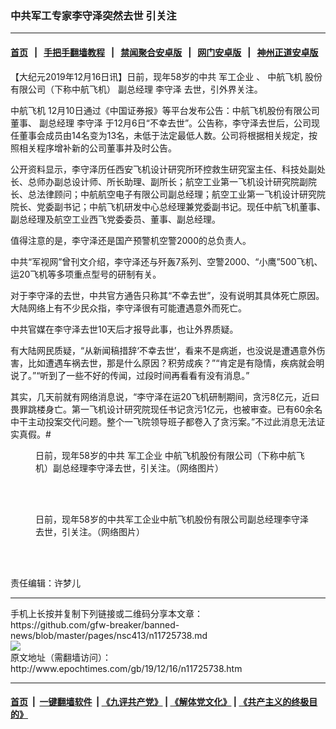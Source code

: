 ### 中共军工专家李守泽突然去世 引关注
------------------------

#### [首页](https://github.com/gfw-breaker/banned-news/blob/master/README.md) &nbsp;&nbsp;|&nbsp;&nbsp; [手把手翻墙教程](https://github.com/gfw-breaker/guides/wiki) &nbsp;&nbsp;|&nbsp;&nbsp; [禁闻聚合安卓版](https://github.com/gfw-breaker/bn-android) &nbsp;&nbsp;|&nbsp;&nbsp; [网门安卓版](https://github.com/oGate2/oGate) &nbsp;&nbsp;|&nbsp;&nbsp; [神州正道安卓版](https://github.com/SzzdOgate/update) 



<div><p>
 【大纪元2019年12月16日讯】日前，现年58岁的中共
 <ok href="http://www.epochtimes.com/gb/tag/%E5%86%9B%E5%B7%A5%E4%BC%81%E4%B8%9A.html">
  军工企业
 </ok>
 、
 <ok href="http://www.epochtimes.com/gb/tag/%E4%B8%AD%E8%88%AA%E9%A3%9E%E6%9C%BA.html">
  中航飞机
 </ok>
 股份有限公司（下称中航飞机）
 <ok href="http://www.epochtimes.com/gb/tag/%E5%89%AF%E6%80%BB%E7%BB%8F%E7%90%86.html">
  副总经理
 </ok>
 <ok href="http://www.epochtimes.com/gb/tag/%E6%9D%8E%E5%AE%88%E6%B3%BD.html">
  李守泽
 </ok>
 去世，引外界关注。
</p>
<p>
 <ok href="http://www.epochtimes.com/gb/tag/%E4%B8%AD%E8%88%AA%E9%A3%9E%E6%9C%BA.html">
  中航飞机
 </ok>
 12月10日通过《中国证券报》等平台发布公告：中航飞机股份有限公司董事、
 <ok href="http://www.epochtimes.com/gb/tag/%E5%89%AF%E6%80%BB%E7%BB%8F%E7%90%86.html">
  副总经理
 </ok>
 <ok href="http://www.epochtimes.com/gb/tag/%E6%9D%8E%E5%AE%88%E6%B3%BD.html">
  李守泽
 </ok>
 于12月6日“不幸去世”。公告称，李守泽去世后，公司现任董事会成员由14名变为13名，未低于法定最低人数。公司将根据相关规定，按照相关程序增补新的公司董事并及时公告。
</p>
<p>
 公开资料显示，李守泽历任西安飞机设计研究所环控救生研究室主任、科技处副处长、总师办副总设计师、所长助理、副所长；航空工业第一飞机设计研究院副院长、总法律顾问；中航航空电子有限公司副总经理；航空工业第一飞机设计研究院院长、党委副书记；中航飞机研发中心总经理兼党委副书记。现任中航飞机董事、副总经理及航空工业西飞党委委员、董事、副总经理。
</p>
<p>
 值得注意的是，李守泽还是国产预警机空警2000的总负责人。
</p>
<p>
 中共“军视网”曾刊文介绍，李守泽还与歼轰7系列、空警2000、“小鹰”500飞机、运20飞机等多项重点型号的研制有关。
</p>
<p>
 对于李守泽的去世，中共官方通告只称其“不幸去世”，没有说明其具体死亡原因。大陆网络上有不少民众指，李守泽很有可能遭遇意外而死亡。
</p>
<p>
 中共官媒在李守泽去世10天后才报导此事，也让外界质疑。
</p>
<p>
 有大陆网民质疑，“从新闻稿措辞‘不幸去世’，看来不是病逝，也没说是遭遇意外伤害，比如遭遇车祸去世，那是什么原因？积劳成疾？”“肯定是有隐情，疾病就会明说了。”“听到了一些不好的传闻，过段时间再看看有没有消息。”
</p>
<p>
 其实，几天前就有网络消息说，“李守泽在运20飞机研制期间，贪污8亿元，近曰畏罪跳楼身亡。第一飞机设计研究院现任书记贪污1亿元，也被审查。已有60余名中干主动投案交代问题。整个一飞院领导班子都卷入了贪污案。”不过此消息无法证实真假。#
</p>
<figure class="wp-caption aligncenter" id="attachment_11725761" style="width: 450px">
 <ok href="http://i.epochtimes.com/assets/uploads/2019/12/33-2.jpg">
  <img alt="" class="size-medium wp-image-11725761" src="http://i.epochtimes.com/assets/uploads/2019/12/33-2-450x345.jpg"/>
 </ok>
 <br/><figcaption class="wp-caption-text">
  日前，现年58岁的中共
  <ok href="http://www.epochtimes.com/gb/tag/%E5%86%9B%E5%B7%A5%E4%BC%81%E4%B8%9A.html">
   军工企业
  </ok>
  中航飞机股份有限公司（下称中航飞机）副总经理李守泽去世，引关注。（网络图片）
 </figcaption><br/>
</figure><br/>
<figure class="wp-caption aligncenter" id="attachment_11725762" style="width: 450px">
 <ok href="http://i.epochtimes.com/assets/uploads/2019/12/36-2.jpg">
  <img alt="" class="size-medium wp-image-11725762" src="http://i.epochtimes.com/assets/uploads/2019/12/36-2-450x442.jpg"/>
 </ok>
 <br/><figcaption class="wp-caption-text">
  日前，现年58岁的中共军工企业中航飞机股份有限公司副总经理李守泽去世，引关注。（网络图片）
 </figcaption><br/>
</figure><br/>
<p>
 责任编辑：许梦儿
</p>
</div>
<hr/>
手机上长按并复制下列链接或二维码分享本文章：<br/>
https://github.com/gfw-breaker/banned-news/blob/master/pages/nsc413/n11725738.md <br/>
<a href='https://github.com/gfw-breaker/banned-news/blob/master/pages/nsc413/n11725738.md'><img src='https://github.com/gfw-breaker/banned-news/blob/master/pages/nsc413/n11725738.md.png'/></a> <br/>
原文地址（需翻墙访问）：http://www.epochtimes.com/gb/19/12/16/n11725738.htm


------------------------
#### [首页](https://github.com/gfw-breaker/banned-news/blob/master/README.md) &nbsp;|&nbsp; [一键翻墙软件](https://github.com/gfw-breaker/nogfw/blob/master/README.md) &nbsp;| [《九评共产党》](https://github.com/gfw-breaker/9ping.md/blob/master/README.md#九评之一评共产党是什么) | [《解体党文化》](https://github.com/gfw-breaker/jtdwh.md/blob/master/README.md) | [《共产主义的终极目的》](https://github.com/gfw-breaker/gczydzjmd.md/blob/master/README.md)


<img src='http://gfw-breaker.win/banned-news/pages/nsc413/n11725738.md' width='0px' height='0px'/>